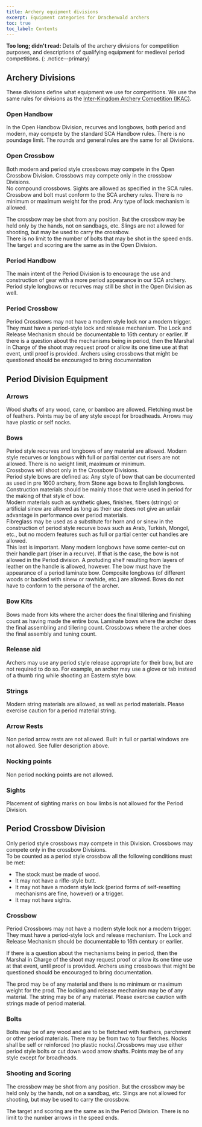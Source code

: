 ```yaml
---
title: Archery equipment divisions 
excerpt: Equipment categories for Drachenwald archers
toc: true
toc_label: Contents
---
```


__Too long; didn't read:__ Details of the archery divisions for competition purposes, and descriptions of qualifying equipment for medieval period competitions. 
{: .notice--primary}


## Archery Divisions
These divisions define what equipment we use for competitions. 
We use the same rules for divisions as the [Inter-Kingdom Archery Competition (IKAC)](https://scores-sca.org/home/index.php?R=10).
 
### Open Handbow
In the Open Handbow Division, recurves and longbows, both period and modern, may compete by the standard SCA Handbow rules. There is no poundage limit. The rounds and general rules are the same for all Divisions.
 
### Open Crossbow
Both modern and period style crossbows may compete in the Open Crossbow Division. Crossbows may compete only in the crossbow Divisions.  
No compound crossbows. Sights are allowed as specified in the SCA rules. Crossbow and bolt must conform to the SCA archery rules. There is no minimum or maximum weight for the prod. Any type of lock mechanism is allowed.  

The crossbow may be shot from any position. But the crossbow may be held only by the hands, not on sandbags, etc. Slings are not allowed for shooting, but may be used to carry the crossbow.  
There is no limit to the number of bolts that may be shot in the speed ends. The target and scoring are the same as in the Open Division.  
 
### Period Handbow
The main intent of the Period Division is to encourage the use and construction of gear with a more period appearance in our SCA archery. Period style longbows or recurves may still be shot in the Open Division as well.  
 
### Period Crossbow
Period Crossbows may not have a modern style lock nor a modern trigger. They must have a period-style lock and release mechanism. The Lock and Release Mechanism should be documentable to 16th century or earlier. If there is a question about the mechanisms being in period, then the Marshal in Charge of the shoot may request proof or allow its one time use at that event, until proof is provided. Archers using crossbows that might be questioned should be encouraged to bring documentation


## Period Division Equipment

### Arrows 
Wood shafts of any wood, cane, or bamboo are allowed. Fletching must be of feathers. Points may be of any style except for broadheads.  Arrows may have plastic or self nocks.  

### Bows  
Period style recurves and longbows of any material are allowed. Modern style recurves or longbows with full or partial center cut risers are not allowed. There is no weight limit, maximum or minimum.  
Crossbows will shoot only in the Crossbow Divisions.  
Period style bows are defined as: Any style of bow that can be documented as used in pre 1600 archery, from Stone age bows to English longbows. Construction materials should be mainly those that were used in period for the making of that style of bow.  
Modern materials such as synthetic glues, finishes, fibers (strings) or artificial sinew are allowed as long as their use does not give an unfair advantage in performance over period materials.  
Fibreglass may be used as a substitute for horn and or sinew in the construction of period style recurve bows such as Arab, Turkish, Mongol, etc., but no modern features such as full or partial center cut handles are allowed.  
This last is important. Many modern longbows have some center-cut on their handle part (riser in a recurve). If that is the case, the bow is not allowed in the Period division. A protuding shelf resulting from layers of leather on the handle is allowed, however. The bow must have the appearance of a period laminate bow.   Composite longbows (of different woods or backed with sinew or rawhide, etc.) are allowed. Bows do not have to conform to the persona of the archer.

### Bow Kits  
Bows made from kits where the archer does the final tillering and finishing count as having made the entire bow. Laminate bows where the archer does the final assembling and tillering count. Crossbows where the archer does the final assembly and tuning count.  

### Release aid
Archers may use any period style release appropriate for their bow, but are not required to do so. For example, an archer may use a glove or tab instead of a thumb ring while shooting an Eastern style bow.  

### Strings
Modern string materials are allowed, as well as period materials. Please exercise caution for a period material string.  

### Arrow Rests
Non period arrow rests are not allowed. Built in full or partial windows are not allowed. See fuller description above.

### Nocking points
Non period nocking points are not allowed.

### Sights
Placement of sighting marks on bow limbs is not allowed for the Period Division.
 
## Period Crossbow Division 
Only period style crossbows may compete in this Division. Crossbows may compete only in the crossbow Divisions.  
To be counted as a period style crossbow all the following conditions must be met: 
* The stock must be made of wood.  
* It may not have a rifle-style butt. 
* It may not have a modern style lock (period forms of self-resetting mechanisms are fine, however) or a trigger.   
* It may not have sights.  

### Crossbow
Period Crossbows may not have a modern style lock nor a modern trigger. They must have a period-style lock and release mechanism. The Lock and Release Mechanism should be documentable to 16th century or earlier.     

If there is a question about the mechanisms being in period, then the Marshal in Charge of the shoot may request proof or allow its one time use at that event, until proof is provided. Archers using crossbows that might be questioned should be encouraged to bring documentation.  

The prod may be of any material and there is no minimum or maximum weight for the prod. The locking and release mechanism may be of any material. The string may be of any material. Please exercise caution with strings made of period material.  

### Bolts
Bolts may be of any wood and are to be fletched with feathers, parchment or other period materials. There may be from two to four fletches. Nocks shall be self or reinforced (no plastic nocks).Crossbows may use either period style bolts or cut down wood arrow shafts. Points may be of any style except for broadheads.  

### Shooting and Scoring
The crossbow may be shot from any position. But the crossbow may be held only by the hands, not on a sandbag, etc. Slings are not allowed for shooting, but may be used to carry the crossbow.  

The target and scoring are the same as in the Period Division. There is no limit to the number arrows in the speed ends.
